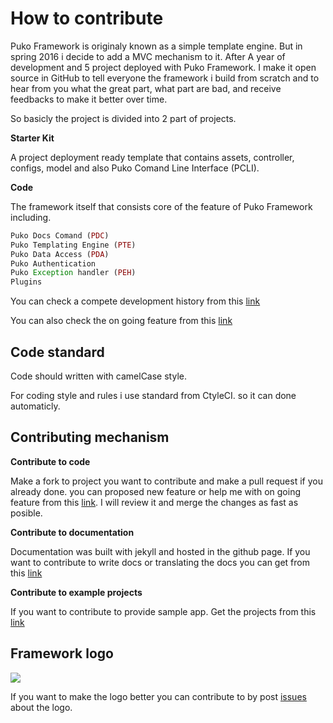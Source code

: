 # How to contribute

Puko Framework is originaly known as a simple template engine. 
But in spring 2016 i decide to add a MVC mechanism to it.
After A year of development and 5 project deployed with Puko Framework. 
I make it open source in GitHub to tell everyone the framework i build from scratch 
and to hear from you what the great part, what part are bad, and receive feedbacks
to make it better over time.

So basicly the project is divided into 2 part of projects.

**Starter Kit**

A project deployment ready template that contains assets, controller, configs, model 
and also Puko Comand Line Interface (PCLI).

**Code**

The framework itself that consists core of the feature of Puko Framework including.
```php
Puko Docs Comand (PDC)
Puko Templating Engine (PTE)
Puko Data Access (PDA)
Puko Authentication
Puko Exception handler (PEH)
Plugins
```

You can check a compete development history from this [link](https://github.com/Velliz/pukoframework/blob/master/changelog.md)

You can also check the on going feature from this [link](https://github.com/Velliz/pukoframework/blob/master/todo.md)

## Code standard

Code should written with camelCase style.

For coding style and rules i use standard from CtyleCI. so it can done automaticly.

## Contributing mechanism

**Contribute to code**

Make a fork to project you want to contribute and make a pull request if you already done.
you can proposed new feature or help me with on going feature from this [link](https://github.com/Velliz/pukoframework/blob/master/todo.md).
I will review it and merge the changes as fast as posible.

**Contribute to documentation**

Documentation was built with jekyll and hosted in the github page. 
If you want to contribute to write docs or translating the docs you can get from this [link](https://github.com/Velliz/pukodocs)

**Contribute to example projects**

If you want to contribute to provide sample app. Get the projects from this [link](https://github.com/Velliz/pukoexample)

## Framework logo

<img src="https://1.bp.blogspot.com/-z4TyrVfdGJo/Wy_FjBG1DWI/AAAAAAAAFho/WwobP8KGYmY7k4S4F6eHVYa9M8KYpPZjACLcBGAs/s1600/puko-material-500.png">

If you want to make the logo better you can contribute to by post [issues](https://github.com/Velliz/pukoframework/issues) 
about the logo.




